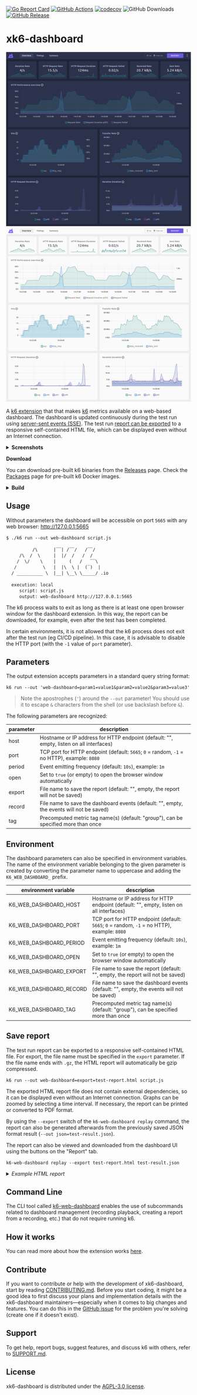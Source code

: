 [![Go Report Card](https://goreportcard.com/badge/github.com/grafana/xk6-dashboard)](https://goreportcard.com/report/github.com/grafana/xk6-dashboard)
[![GitHub Actions](https://github.com/grafana/xk6-dashboard/workflows/Test/badge.svg)](https://github.com/grafana/xk6-dashboard/actions?query=workflow%3ATest+branch%3Amaster)
[![codecov](https://codecov.io/gh/grafana/xk6-dashboard/graph/badge.svg?token=ORDNEEZIV3)](https://codecov.io/gh/grafana/xk6-dashboard)
![GitHub Downloads](https://img.shields.io/github/downloads/grafana/xk6-dashboard/total)
[![GitHub Release](https://img.shields.io/github/v/release/grafana/xk6-dashboard)](https://github.com/grafana/xk6-dashboard/releases/)


# xk6-dashboard

![k6 dashboard overview dark](screenshot/k6-dashboard-overview-dark.png#gh-dark-mode-only)
![k6 dashboard overview light](screenshot/k6-dashboard-overview-light.png#gh-light-mode-only)

A [k6 extension](https://k6.io/docs/extensions/) that that makes [k6](https://k6.io) metrics available on a web-based dashboard. The dashboard is updated continuously during the test run using [server-sent events (SSE)](https://developer.mozilla.org/en-US/docs/Web/API/Server-sent_events/Using_server-sent_events). The test run [report can be exported](#save-report) to a responsive self-contained HTML file, which can be displayed even without an Internet connection.

<details>
<summary><strong>Screenshots</strong></summary>

<details>
<summary><em>Overview</em></summary>

The overview tab provides an overview of the most important metrics of the test run.

![k6 dashboard overview dark](screenshot/k6-dashboard-overview-dark.png#gh-dark-mode-only)
![k6 dashboard overview light](screenshot/k6-dashboard-overview-light.png#gh-light-mode-only)

</details>

<details>
<summary><em>Timings</em></summary>

The timings tab provides an overview of test run timing metrics.

![k6 dashboard timings dark](screenshot/k6-dashboard-timings-dark.png#gh-dark-mode-only)
![k6 dashboard timings light](screenshot/k6-dashboard-timings-light.png#gh-light-mode-only)

</details>

<details>
<summary><em>Summary</em></summary>

The summary tab contains a summary of the test run metrics. The tables contain the aggregated values of the metrics for the entire test run.

![k6 dashboard summary dark](screenshot/k6-dashboard-summary-dark.png#gh-dark-mode-only)
![k6 dashboard summary light](screenshot/k6-dashboard-summary-light.png#gh-light-mode-only)

</details>

<details>
<summary><em>Report</em></summary>

The report can be saved in a single responsive HTML file.

*Single file HTML report*
![k6 dashboard HTML report](screenshot/k6-dashboard-html-report.png)

See [sample HTML report](screenshot/k6-dashboard-html-report.html) or try the [online version](https://raw.githack.com/grafana/xk6-dashboard/master/screenshot/k6-dashboard-html-report.html)

</details>

</details>

**Download**

You can download pre-built k6 binaries from the [Releases](https://github.com/grafana/xk6-dashboard/releases/) page. Check the [Packages](https://github.com/grafana/xk6-dashboard/pkgs/container/xk6-dashboard) page for pre-built k6 Docker images.

<details>
<summary><strong>Build</strong></summary>

The [xk6](https://github.com/grafana/xk6) build tool can be used to build a k6 that will include xk6-faker extension:

```bash
$ xk6 build --with github.com/grafana/xk6-dashboard@latest
```

For more build options and how to use xk6, check out the [xk6 documentation]([xk6](https://github.com/grafana/xk6)).

</details>

## Usage

Without parameters the dashboard will be accessible on port `5665` with any web browser: http://127.0.0.1:5665

```plain
$ ./k6 run --out web-dashboard script.js

          /\      |‾‾| /‾‾/   /‾‾/   
     /\  /  \     |  |/  /   /  /    
    /  \/    \    |     (   /   ‾‾\  
   /          \   |  |\  \ |  (‾)  | 
  / __________ \  |__| \__\ \_____/ .io

  execution: local
     script: script.js
     output: web-dashboard http://127.0.0.1:5665
```

The k6 process waits to exit as long as there is at least one open browser window for the dashboard extension. In this way, the report can be downloaded, for example, even after the test has been completed.

In certain environments, it is not allowed that the k6 process does not exit after the test run (eg CI/CD pipeline). In this case, it is advisable to disable the HTTP port (with the `-1` value of  `port` parameter).

## Parameters

The output extension accepts parameters in a standard query string format:

```
k6 run --out 'web-dashboard=param1=value1&param2=value2&param3=value3'
```

> Note the apostrophes (`'`) around the `--out` parameter! You should use it to escape `&` characters from the shell (or use backslash before `&`).

The following parameters are recognized:

parameter | description
----------|------------
host      | Hostname or IP address for HTTP endpoint (default: "", empty, listen on all interfaces)
port      | TCP port for HTTP endpoint (default: `5665`; `0` = random, `-1` = no HTTP), example: `8080`
period    | Event emitting frequency (default: `10s`), example: `1m`
open      | Set to `true` (or empty) to open the browser window automatically
export    | File name to save the report (default: "", empty, the report will not be saved)
record    | File name to save the dashboard events (default: "", empty, the events will not be saved)
tag       | Precomputed metric tag name(s) (default: "group"), can be specified more than once

## Environment

The dashboard parameters can also be specified in environment variables. The name of the environment variable belonging to the given parameter is created by converting the parameter name to uppercase and adding the `K6_WEB_DASHBOARD_` prefix.

environment variable | description
----------|------------
K6_WEB_DASHBOARD_HOST      | Hostname or IP address for HTTP endpoint (default: "", empty, listen on all interfaces)
K6_WEB_DASHBOARD_PORT      | TCP port for HTTP endpoint (default: `5665`; `0` = random, `-1` = no HTTP), example: `8080`
K6_WEB_DASHBOARD_PERIOD    | Event emitting frequency (default: `10s`), example: `1m`
K6_WEB_DASHBOARD_OPEN      | Set to `true` (or empty) to open the browser window automatically
K6_WEB_DASHBOARD_EXPORT    | File name to save the report (default: "", empty, the report will not be saved)
K6_WEB_DASHBOARD_RECORD    | File name to save the dashboard events (default: "", empty, the events will not be saved)
K6_WEB_DASHBOARD_TAG       | Precomputed metric tag name(s) (default: "group"), can be specified more than once

## Save report

The test run report can be exported to a responsive self-contained HTML file. For export, the file name must be specified in the `export` parameter. If the file name ends with `.gz`, the HTML report will automatically be gzip compressed.

```plain
k6 run --out web-dashboard=export=test-report.html script.js
```

The exported HTML report file does not contain external dependencies, so it can be displayed even without an Internet connection. Graphs can be zoomed by selecting a time interval. If necessary, the report can be printed or converted to PDF format.

By using the `--export` switch of the `k6-web-dashboard replay` command, the report can also be generated afterwards from the previously saved JSON format result (`--out json=test-result.json`).

The report can also be viewed and downloaded from the dashboard UI using the buttons on the "Report" tab.

```plain
k6-web-dashboard replay --export test-report.html test-result.json
```

<details>
<summary><em>Example HTML report</em></summary>

![k6 dashboard HTML report](screenshot/k6-dashboard-html-report.png)

See [sample HTML report](screenshot/k6-dashboard-html-report.html) or try the [online version](https://raw.githack.com/grafana/xk6-dashboard/master/screenshot/k6-dashboard-html-report.html)

</details>

## Command Line

The CLI tool called [k6-web-dashboard](cmd/k6-web-dashboard/README.md) enables the use of subcommands related to dashboard management (recording playback, creating a report from a recording, etc.) that do not require running k6.

## How it works

You can read more about how the extension works [here](docs/how-it-works.md).

## Contribute

If you want to contribute or help with the development of xk6-dashboard, start by reading [CONTRIBUTING.md](docs/CONTRIBUTING.md). Before you start coding, it might be a good idea to first discuss your plans and implementation details with the xk6-dashboard maintainers—especially when it comes to big changes and features. You can do this in the [GitHub issue](https://github.com/grafana/k6/issues) for the problem you're solving (create one if it doesn't exist).

## Support

To get help, report bugs, suggest features, and discuss k6 with others, refer to [SUPPORT.md](https://github.com/grafana/k6/blob/master/SUPPORT.md).

## License

xk6-dashboard is distributed under the [AGPL-3.0 license](https://github.com/grafana/xk6-dashboard/blob/master/LICENSE.md).

